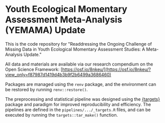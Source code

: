 # Youth Ecological Momentary Assessment Meta-Analysis (YEMAMA) Update

This is the code repository for "Readdressing the Ongoing Challenge of Missing Data in Youth Ecological Momentary Assessment Studies: A Meta-Analysis Update."

All data and materials are available via our research compendium on the Open Science Framework: [https://osf.io/8nkeu/](https://osf.io/8nkeu/?view_only=f87987d1419d4b3b9f2b6499a3686460)

Packages are managed using the `renv` package, and the environment can be restored by running `renv::restore()`.

The preprocessing and statistical pipeline was designed using the [{targets}](https://docs.ropensci.org/targets/) package and paradigm for improved reproducibility and efficiency. The pipelines are defined in the `pipelines/.../_targets.R` files, and can be executed by running the `targets::tar_make()` function.

